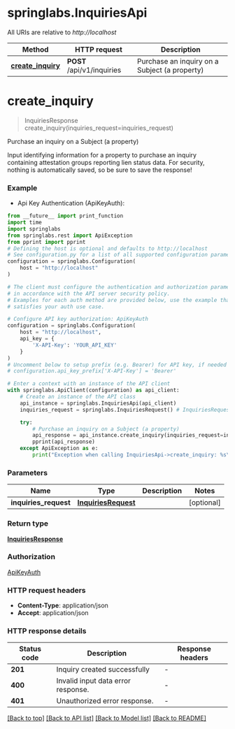 # springlabs.InquiriesApi

All URIs are relative to *http://localhost*

Method | HTTP request | Description
------------- | ------------- | -------------
[**create_inquiry**](InquiriesApi.md#create_inquiry) | **POST** /api/v1/inquiries | Purchase an inquiry on a Subject (a property)


# **create_inquiry**
> InquiriesResponse create_inquiry(inquiries_request=inquiries_request)

Purchase an inquiry on a Subject (a property)

Input identifying information for a property to purchase an inquiry containing attestation groups reporting lien status data. For security, nothing is automatically saved, so be sure to save the response!

### Example

* Api Key Authentication (ApiKeyAuth):
```python
from __future__ import print_function
import time
import springlabs
from springlabs.rest import ApiException
from pprint import pprint
# Defining the host is optional and defaults to http://localhost
# See configuration.py for a list of all supported configuration parameters.
configuration = springlabs.Configuration(
    host = "http://localhost"
)

# The client must configure the authentication and authorization parameters
# in accordance with the API server security policy.
# Examples for each auth method are provided below, use the example that
# satisfies your auth use case.

# Configure API key authorization: ApiKeyAuth
configuration = springlabs.Configuration(
    host = "http://localhost",
    api_key = {
        'X-API-Key': 'YOUR_API_KEY'
    }
)
# Uncomment below to setup prefix (e.g. Bearer) for API key, if needed
# configuration.api_key_prefix['X-API-Key'] = 'Bearer'

# Enter a context with an instance of the API client
with springlabs.ApiClient(configuration) as api_client:
    # Create an instance of the API class
    api_instance = springlabs.InquiriesApi(api_client)
    inquiries_request = springlabs.InquiriesRequest() # InquiriesRequest |  (optional)

    try:
        # Purchase an inquiry on a Subject (a property)
        api_response = api_instance.create_inquiry(inquiries_request=inquiries_request)
        pprint(api_response)
    except ApiException as e:
        print("Exception when calling InquiriesApi->create_inquiry: %s\n" % e)
```

### Parameters

Name | Type | Description  | Notes
------------- | ------------- | ------------- | -------------
 **inquiries_request** | [**InquiriesRequest**](InquiriesRequest.md)|  | [optional] 

### Return type

[**InquiriesResponse**](InquiriesResponse.md)

### Authorization

[ApiKeyAuth](../README.md#ApiKeyAuth)

### HTTP request headers

 - **Content-Type**: application/json
 - **Accept**: application/json

### HTTP response details
| Status code | Description | Response headers |
|-------------|-------------|------------------|
**201** | Inquiry created successfully |  -  |
**400** | Invalid input data error response. |  -  |
**401** | Unauthorized error response. |  -  |

[[Back to top]](#) [[Back to API list]](../README.md#documentation-for-api-endpoints) [[Back to Model list]](../README.md#documentation-for-models) [[Back to README]](../README.md)

